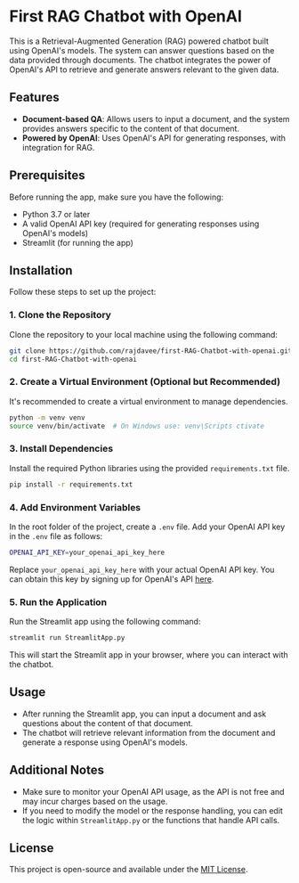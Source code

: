 # First RAG Chatbot with OpenAI

This is a Retrieval-Augmented Generation (RAG) powered chatbot built using OpenAI's models. The system can answer questions based on the data provided through documents. The chatbot integrates the power of OpenAI's API to retrieve and generate answers relevant to the given data.

## Features

- **Document-based QA**: Allows users to input a document, and the system provides answers specific to the content of that document.
- **Powered by OpenAI**: Uses OpenAI's API for generating responses, with integration for RAG.

## Prerequisites

Before running the app, make sure you have the following:

- Python 3.7 or later
- A valid OpenAI API key (required for generating responses using OpenAI's models)
- Streamlit (for running the app)

## Installation

Follow these steps to set up the project:

### 1. Clone the Repository

Clone the repository to your local machine using the following command:

```bash
git clone https://github.com/rajdavee/first-RAG-Chatbot-with-openai.git
cd first-RAG-Chatbot-with-openai
```

### 2. Create a Virtual Environment (Optional but Recommended)

It's recommended to create a virtual environment to manage dependencies.

```bash
python -m venv venv
source venv/bin/activate  # On Windows use: venv\Scripts ctivate
```

### 3. Install Dependencies

Install the required Python libraries using the provided `requirements.txt` file.

```bash
pip install -r requirements.txt
```

### 4. Add Environment Variables

In the root folder of the project, create a `.env` file. Add your OpenAI API key in the `.env` file as follows:

```bash
OPENAI_API_KEY=your_openai_api_key_here
```

Replace `your_openai_api_key_here` with your actual OpenAI API key. You can obtain this key by signing up for OpenAI's API [here](https://beta.openai.com/signup/).

### 5. Run the Application

Run the Streamlit app using the following command:

```bash
streamlit run StreamlitApp.py
```

This will start the Streamlit app in your browser, where you can interact with the chatbot.

## Usage

- After running the Streamlit app, you can input a document and ask questions about the content of that document.
- The chatbot will retrieve relevant information from the document and generate a response using OpenAI's models.

## Additional Notes

- Make sure to monitor your OpenAI API usage, as the API is not free and may incur charges based on the usage.
- If you need to modify the model or the response handling, you can edit the logic within `StreamlitApp.py` or the functions that handle API calls.

## License

This project is open-source and available under the [MIT License](LICENSE).
